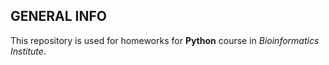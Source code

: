 ## GENERAL INFO
This repository is used for homeworks for **Python** course in *Bioinformatics Institute*.